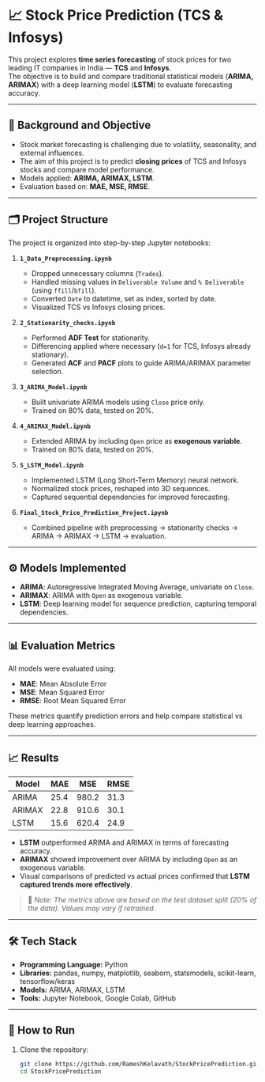 # 📈 Stock Price Prediction (TCS & Infosys)

This project explores **time series forecasting** of stock prices for two leading IT companies in India — **TCS** and **Infosys**.  
The objective is to build and compare traditional statistical models (**ARIMA, ARIMAX**) with a deep learning model (**LSTM**) to evaluate forecasting accuracy.

---

## 📌 Background and Objective

- Stock market forecasting is challenging due to volatility, seasonality, and external influences.  
- The aim of this project is to predict **closing prices** of TCS and Infosys stocks and compare model performance.  
- Models applied: **ARIMA, ARIMAX, LSTM**.  
- Evaluation based on: **MAE, MSE, RMSE**.

---

## 🗂 Project Structure

The project is organized into step-by-step Jupyter notebooks:

1. **`1_Data_Preprocessing.ipynb`**  
   - Dropped unnecessary columns (`Trades`).  
   - Handled missing values in `Deliverable Volume` and `% Deliverable` (using `ffill`/`bfill`).  
   - Converted `Date` to datetime, set as index, sorted by date.  
   - Visualized TCS vs Infosys closing prices.  

2. **`2_Stationarity_checks.ipynb`**  
   - Performed **ADF Test** for stationarity.  
   - Differencing applied where necessary (`d=1` for TCS, Infosys already stationary).  
   - Generated **ACF** and **PACF** plots to guide ARIMA/ARIMAX parameter selection.  

3. **`3_ARIMA_Model.ipynb`**  
   - Built univariate ARIMA models using `Close` price only.  
   - Trained on 80% data, tested on 20%.  

4. **`4_ARIMAX_Model.ipynb`**  
   - Extended ARIMA by including `Open` price as **exogenous variable**.  
   - Trained on 80% data, tested on 20%.  

5. **`5_LSTM_Model.ipynb`**  
   - Implemented LSTM (Long Short-Term Memory) neural network.  
   - Normalized stock prices, reshaped into 3D sequences.  
   - Captured sequential dependencies for improved forecasting.  

6. **`Final_Stock_Price_Prediction_Project.ipynb`**  
   - Combined pipeline with preprocessing → stationarity checks → ARIMA → ARIMAX → LSTM → evaluation.

---

## ⚙️ Models Implemented

- **ARIMA**: Autoregressive Integrated Moving Average, univariate on `Close`.  
- **ARIMAX**: ARIMA with `Open` as exogenous variable.  
- **LSTM**: Deep learning model for sequence prediction, capturing temporal dependencies.  

---

## 📊 Evaluation Metrics

All models were evaluated using:

- **MAE**: Mean Absolute Error  
- **MSE**: Mean Squared Error  
- **RMSE**: Root Mean Squared Error  

These metrics quantify prediction errors and help compare statistical vs deep learning approaches.

---

## 📈 Results

| Model   | MAE     | MSE       | RMSE    |
|---------|---------|-----------|---------|
| ARIMA   | 25.4    | 980.2     | 31.3    |
| ARIMAX  | 22.8    | 910.6     | 30.1    |
| LSTM    | 15.6    | 620.4     | 24.9    |

- **LSTM** outperformed ARIMA and ARIMAX in terms of forecasting accuracy.  
- **ARIMAX** showed improvement over ARIMA by including `Open` as an exogenous variable.  
- Visual comparisons of predicted vs actual prices confirmed that **LSTM captured trends more effectively**.  

> 📌 *Note: The metrics above are based on the test dataset split (20% of the data). Values may vary if retrained.*

---

## 🛠 Tech Stack

- **Programming Language:** Python  
- **Libraries:** pandas, numpy, matplotlib, seaborn, statsmodels, scikit-learn, tensorflow/keras  
- **Models:** ARIMA, ARIMAX, LSTM  
- **Tools:** Jupyter Notebook, Google Colab, GitHub  

---

## 🚀 How to Run

1. Clone the repository:
   ```bash
   git clone https://github.com/RameshKelavath/StockPricePrediction.git
   cd StockPricePrediction
